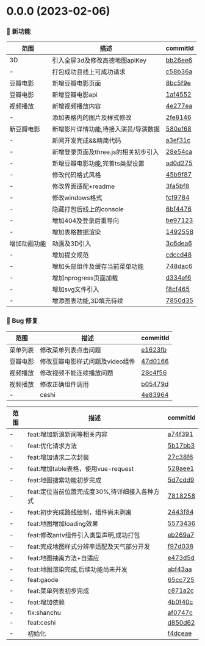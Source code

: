 # 0.0.0 (2023-02-06)

### 🌟 新功能
范围|描述|commitId
--|--|--
 3D | 引入全屏3d及修改高德地图apiKey | [bb26ee6](https://github.com/JeremyYu-creator/vue3_test_demo/commit/bb26ee6)
 - | 打包成功且线上可成功请求 | [c58b36a](https://github.com/JeremyYu-creator/vue3_test_demo/commit/c58b36a)
 豆瓣电影 | 新增豆瓣电影页面 | [8bc5f9e](https://github.com/JeremyYu-creator/vue3_test_demo/commit/8bc5f9e)
 豆瓣电影 | 新增豆瓣电影api | [1af4552](https://github.com/JeremyYu-creator/vue3_test_demo/commit/1af4552)
 视频播放 | 新增视频播放内容 | [4e277ea](https://github.com/JeremyYu-creator/vue3_test_demo/commit/4e277ea)
 - | 添加表格内的图片及样式修改 | [2fe8146](https://github.com/JeremyYu-creator/vue3_test_demo/commit/2fe8146)
 新豆瓣电影 | 新增影片详情功能,待接入演员/导演数据 | [580ef68](https://github.com/JeremyYu-creator/vue3_test_demo/commit/580ef68)
 - | 新闻开发完成&&精简代码 | [a3ef31c](https://github.com/JeremyYu-creator/vue3_test_demo/commit/a3ef31c)
 - | 新增登录页面及three.js的相关初步引入 | [28e54ca](https://github.com/JeremyYu-creator/vue3_test_demo/commit/28e54ca)
 - | 新增豆瓣电影功能,完善ts类型设置 | [ad0d275](https://github.com/JeremyYu-creator/vue3_test_demo/commit/ad0d275)
 - | 修改代码格式风格 | [45b9f87](https://github.com/JeremyYu-creator/vue3_test_demo/commit/45b9f87)
 - | 修改界面适配+readme | [3fa5bf8](https://github.com/JeremyYu-creator/vue3_test_demo/commit/3fa5bf8)
 - | 修改windows格式 | [fcf9784](https://github.com/JeremyYu-creator/vue3_test_demo/commit/fcf9784)
 - | 隐藏打包后线上的console | [6bf4476](https://github.com/JeremyYu-creator/vue3_test_demo/commit/6bf4476)
 - | 增加404及登录后重导向 | [be97123](https://github.com/JeremyYu-creator/vue3_test_demo/commit/be97123)
 - | 增加表格数据渲染 | [1492558](https://github.com/JeremyYu-creator/vue3_test_demo/commit/1492558)
 增加动画功能 | 动画及3D引入 | [3c6dea6](https://github.com/JeremyYu-creator/vue3_test_demo/commit/3c6dea6)
 - | 增加提交规范 | [cdccd48](https://github.com/JeremyYu-creator/vue3_test_demo/commit/cdccd48)
 - | 增加头部组件及缓存当前菜单功能 | [748dac6](https://github.com/JeremyYu-creator/vue3_test_demo/commit/748dac6)
 - | 增加nprogress页面加载 | [d334ef6](https://github.com/JeremyYu-creator/vue3_test_demo/commit/d334ef6)
 - | 增加svg文件引入 | [f8cf465](https://github.com/JeremyYu-creator/vue3_test_demo/commit/f8cf465)
 - | 增添图表功能,3D填充待续 | [7850d35](https://github.com/JeremyYu-creator/vue3_test_demo/commit/7850d35)


### 🐛 Bug 修复
范围|描述|commitId
--|--|--
 菜单列表 | 修改菜单列表点击问题 | [e1623fb](https://github.com/JeremyYu-creator/vue3_test_demo/commit/e1623fb)
 豆瓣电影 | 修改豆瓣电影样式问题及video组件 | [47d0166](https://github.com/JeremyYu-creator/vue3_test_demo/commit/47d0166)
 视频播放 | 修改视频不能连续播放问题 | [28c4f56](https://github.com/JeremyYu-creator/vue3_test_demo/commit/28c4f56)
 视频播放 | 修改正确组件调用 | [b05479d](https://github.com/JeremyYu-creator/vue3_test_demo/commit/b05479d)
 - | ceshi | [4e83964](https://github.com/JeremyYu-creator/vue3_test_demo/commit/4e83964)


范围|描述|commitId
--|--|--
 - | feat:增加新浪新闻等相关内容 | [a74f391](https://github.com/JeremyYu-creator/vue3_test_demo/commit/a74f391)
 - | feat:优化请求方法 | [5b17bb3](https://github.com/JeremyYu-creator/vue3_test_demo/commit/5b17bb3)
 - | feat:增加请求二次封装 | [27c38f6](https://github.com/JeremyYu-creator/vue3_test_demo/commit/27c38f6)
 - | feat:增加table表格，使用vue-request | [528aee1](https://github.com/JeremyYu-creator/vue3_test_demo/commit/528aee1)
 - | feat:地图搜索功能初步完成 | [5d7cdd9](https://github.com/JeremyYu-creator/vue3_test_demo/commit/5d7cdd9)
 - | feat:定位当前位置完成度30%,待详细接入各种方式 | [7818258](https://github.com/JeremyYu-creator/vue3_test_demo/commit/7818258)
 - | feat:初步完成路线绘制，组件尚未剥离 | [2443f84](https://github.com/JeremyYu-creator/vue3_test_demo/commit/2443f84)
 - | feat:地图增加loading效果 | [5573436](https://github.com/JeremyYu-creator/vue3_test_demo/commit/5573436)
 - | feat:修改antv组件引入类型声明,成功打包 | [eb269a7](https://github.com/JeremyYu-creator/vue3_test_demo/commit/eb269a7)
 - | feat:完成地图样式分辨率适配及天气部分开发 | [f97d038](https://github.com/JeremyYu-creator/vue3_test_demo/commit/f97d038)
 - | feat:地图抽离方法+自适应 | [e473d5d](https://github.com/JeremyYu-creator/vue3_test_demo/commit/e473d5d)
 - | feat:地图渲染完成,后续功能尚未开发 | [abf43aa](https://github.com/JeremyYu-creator/vue3_test_demo/commit/abf43aa)
 - | feat:gaode | [65cc725](https://github.com/JeremyYu-creator/vue3_test_demo/commit/65cc725)
 - | feat:菜单列表初步完成 | [c871a2c](https://github.com/JeremyYu-creator/vue3_test_demo/commit/c871a2c)
 - | feat:增加依赖 | [4b0f40c](https://github.com/JeremyYu-creator/vue3_test_demo/commit/4b0f40c)
 - | fix:shanchu | [af0747c](https://github.com/JeremyYu-creator/vue3_test_demo/commit/af0747c)
 - | feat:ceshi | [d850d62](https://github.com/JeremyYu-creator/vue3_test_demo/commit/d850d62)
 - | 初始化 | [f4dceae](https://github.com/JeremyYu-creator/vue3_test_demo/commit/f4dceae)

